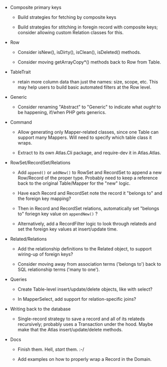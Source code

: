 - Composite primary keys

    - Build strategies for fetching by composite keys

    - Build strategies for stitching in foregin record with composite keys; consider allowing custom Relation classes for this.

- Row

    - Consider isNew(), isDirty(), isClean(), isDeleted() methods.

    - Consider moving getArrayCopy*() methods back to Row from Table.

- TableTrait

    - retain more column data than just the names: size, scope, etc. This may help users to build basic automated filters at the Row level.

- Generic

    - Consider renaming "Abstract" to "Generic" to indicate what *ought* to be happening, if/when PHP gets generics.

- Command

    - Allow generating only Mapper-related classes, since one Table can support many Mappers. Will need to specify which table class it wraps.

    - Extract to its own Atlas.Cli package, and require-dev it in Atlas.Atlas.

- RowSet/RecordSet/Relations

    - Add `append()` or `addNew()` to RowSet and RecordSet to append a new Row/Record of the proper type. Probably need to keep a reference back to the original Table/Mapper for the "new" logic.

    - Have each Record and RecordSet note the record it "belongs to" and the foreign key mapping?

    - Then in Record and RecordSet relations, automatically set "belongs to" foriegn key value on `appendNew()` ?

    - Alternatively, add a RecordFilter logic to look through relateds and set the foreign key values at insert/update time.

- Related/Relations

    - Add the relationship definitions to the Related object, to support wiring-up of foreign keys?

    - Consider moving away from association terms ('belongs to') back to SQL relationship terms ('many to one').

- Queries

    - Create Table-level insert/update/delete objects, like with select?

    - In MapperSelect, add support for relation-specific joins?

- Writing back to the database

    - Single-record strategy to save a record and all of its relateds recursively; probably uses a Transaction under the hood. Maybe make that the Atlas insert/update/delete methods.

- Docs

    - Finish them. Hell, *start* them. :-/

    - Add examples on how to properly wrap a Record in the Domain.
